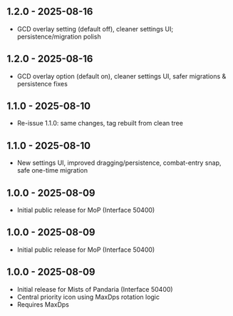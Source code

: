## 1.2.0 - 2025-08-16
- GCD overlay setting (default off), cleaner settings UI; persistence/migration polish

## 1.2.0 - 2025-08-16
- GCD overlay option (default on), cleaner settings UI, safer migrations & persistence fixes

## 1.1.0 - 2025-08-10
- Re-issue 1.1.0: same changes, tag rebuilt from clean tree

## 1.1.0 - 2025-08-10
- New settings UI, improved dragging/persistence, combat-entry snap, safe one-time migration

## 1.0.0 - 2025-08-09
- Initial public release for MoP (Interface 50400)

## 1.0.0 - 2025-08-09
- Initial public release for MoP (Interface 50400)

## 1.0.0 - 2025-08-09
- Initial release for Mists of Pandaria (Interface 50400)
- Central priority icon using MaxDps rotation logic
- Requires MaxDps
